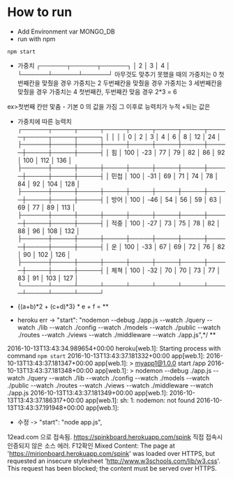 # How to run

* Add Environment var MONGO_DB
* run with npm
```
npm start
```

* 가중치
┌──────┬──────┬──────┐
│   2  │   3  │   4  │
└──────┴──────┴──────┘
아무것도 맞추기 못했을 때의 가중치는 0
첫번째칸을 맞췄을 경우 가중치는 2
두번째칸을 맞췄을 경우 가중치는 3
세번째칸을 맞췄을 경우 가중치는 4
첫번째칸, 두번째칸 맞음 경우 2*3 = 6


ex>첫번째 칸만 맟춤 - 기본 0 의 값을 가짐
그 이후로 능력치가 누적 +되는 값은  


* 가중치에 따른 능력치
┌──────┬─────┬─────┬─────┬─────┬─────┬─────┬─────┬─────┬─────┬─────┐
│      │     │     │  0  │  2  │  3  │  4  │  6  │  8  │  12 │  24 │
├──────┼─────┼─────┼─────┼─────┼─────┼─────┼─────┼─────┼─────┼─────┤
│  힘  │ 100 │ -23 │  77 │  79 │  82 │  86 │  92 │ 100 │ 112 │ 136 │
├──────┼─────┼─────┼─────┼─────┼─────┼─────┼─────┼─────┼─────┼─────┤
│ 민첩 │ 100 │ -31 │  69 │  71 │  74 │  78 │  84 │  92 │ 104 │ 128 │
├──────┼─────┼─────┼─────┼─────┼─────┼─────┼─────┼─────┼─────┼─────┤
│ 방어 │ 100 │ -46 │  54 │  56 │  59 │  63 │  69 │  77 │  89 │ 113 │
├──────┼─────┼─────┼─────┼─────┼─────┼─────┼─────┼─────┼─────┼─────┤
│ 적중 │ 100 │ -27 │  73 │  75 │  78 │  82 │  88 │  96 │ 108 │ 132 │
├──────┼─────┼─────┼─────┼─────┼─────┼─────┼─────┼─────┼─────┼─────┤
│  운  │ 100 │ -33 │  67 │  69 │  72 │  76 │  82 │  90 │ 102 │ 126 │
├──────┼─────┼─────┼─────┼─────┼─────┼─────┼─────┼─────┼─────┼─────┤
│ 체쳑 │ 100 │ -32 │  70 │  70 │  73 │  77 │  83 │  91 │ 103 │ 127 │
└──────┴─────┴─────┴─────┴─────┴─────┴─────┴─────┴─────┴─────┴─────┘

* {(a+b)*2 + (c+d)*3} * e + f =  **


* heroku err -> "start": "nodemon --debug ./app.js --watch ./query --watch ./lib --watch ./config --watch ./models --watch ./public --watch ./routes --watch ./views --watch ./middleware --watch ./app.js",*/   **

2016-10-13T13:43:34.989654+00:00 heroku[web.1]: Starting process with command `npm start`
2016-10-13T13:43:37.181332+00:00 app[web.1]:
2016-10-13T13:43:37.181347+00:00 app[web.1]: > myapp1@1.0.0 start /app
2016-10-13T13:43:37.181348+00:00 app[web.1]: > nodemon --debug ./app.js --watch                          ./query --watch ./lib --watch ./config --watch ./models --watch ./public --watch                          ./routes --watch ./views --watch ./middleware --watch ./app.js
2016-10-13T13:43:37.181349+00:00 app[web.1]:
2016-10-13T13:43:37.186317+00:00 app[web.1]: sh: 1: nodemon: not found
2016-10-13T13:43:37.191948+00:00 app[web.1]:

* 수정 -> "start": "node app.js",

12ead.com 으로 접속됨.
https://spinkboard.herokuapp.com/spink  직접 접속시 인증되지 않은 소스 에러.
F12확인
Mixed Content: The page at 'https://mirionboard.herokuapp.com/spink' was loaded over HTTPS, but requested an insecure stylesheet 'http://www.w3schools.com/lib/w3.css'. This request has been blocked; the content must be served over HTTPS.
